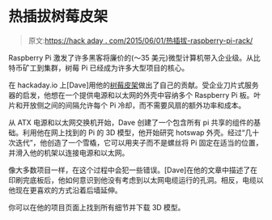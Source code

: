 # 热插拔树莓皮架

> 原文:[https://hack aday . com/2015/06/01/热插拔-raspberry-pi-rack/](https://hackaday.com/2015/06/01/hot-swappable-raspberry-pi-rack/)

Raspberry Pi 激发了许多黑客将廉价的(～35 美元)微型计算机带入企业级。从比特币矿工到集群，树莓 Pi 已经成为许多大型项目的核心。

在 hackaday.io 上[Dave]用他的[树莓皮架](https://hackaday.io/project/5456-raspberry-pi-rack)做出了自己的贡献。受企业刀片式服务器的启发，他想在一个提供电源和以太网的外壳中容纳多个 Raspberry Pi 板。叶片和开放侧之间的间隔允许每个 Pi 冷却，而不需要风扇的额外功率和成本。

从 ATX 电源和以太网交换机开始，Dave 创建了一个包含所有 pi 共享的组件的基础。利用他在网上找到的 Pi 的 3D 模型，他开始研究 hotswap 外壳。经过“几十次迭代”，他创造了一个雪橇，它可以用夹子而不是螺丝将 Pi 固定在适当的位置，并滑入他的机架以连接电源和以太网。

像大多数项目一样，在这个过程中会犯一些错误。[Dave]在他的文章中描述了在印刷完底板后，他如何意识到他没有考虑到以太网电缆运行的孔洞。相反，电缆以他现在更喜欢的方式沿着后墙延伸。

你可以在他的项目页面上找到所有细节并下载 3D 模型。